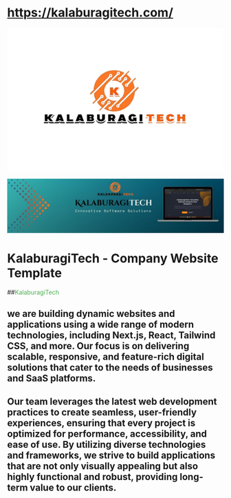 # https://kalaburagitech.com/

![WhatsApp Image](https://raw.githubusercontent.com/kalaburagitech/KalaburagiTech/main/WhatsApp_Image_2025-01-01_at_12.38.56_PM-removebg-preview.png)


![Another Image](https://raw.githubusercontent.com/kalaburagitech/KalaburagiTech/main/1735726312383.jpg)



# KalaburagiTech - Company Website Template

##<span style="color:#4CAF50">KalaburagiTech</span>

we are building dynamic websites and applications using a wide range of modern technologies, including Next.js, React, Tailwind CSS, and more. Our focus is on delivering scalable, responsive, and feature-rich 
digital solutions that cater to the needs of businesses and SaaS platforms.
---
Our team leverages the latest web development practices to create seamless, user-friendly experiences, ensuring that every project is optimized for performance, accessibility, and ease of use.
By utilizing diverse technologies and frameworks, we strive to build applications that are not only visually appealing but also highly functional and robust, providing long-term value to our clients.
---

<!--
**kalaburagitech/KalaburagiTech** is a ✨ _special_ ✨ repository because its `README.md` (this file) appears on your GitHub profile.

Here are some ideas to get you started:

- 🔭 I’m currently working on ...
- 🌱 I’m currently learning ...
- 👯 I’m looking to collaborate on ...
- 🤔 I’m looking for help with ...
- 💬 Ask me about ...
- 📫 How to reach me: ...
- 😄 Pronouns: ...
- ⚡ Fun fact: ...
-->
